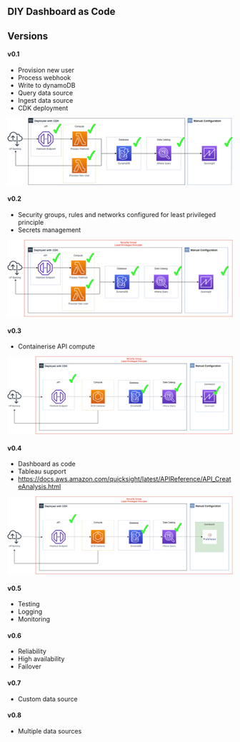 ## DIY Dashboard as Code



## Versions
#### v0.1
* Provision new user
* Process webhook
* Write to dynamoDB
* Query data source
* Ingest data source
* CDK deployment

![v0.1](diagrams/v0.1.png)


#### v0.2
* Security groups, rules and networks configured for least privileged principle
* Secrets management

![v0.2](diagrams/v0.2.png)

#### v0.3
* Containerise API compute

![v0.3](diagrams/v0.3.png)

#### v0.4
* Dashboard as code
* Tableau support
* https://docs.aws.amazon.com/quicksight/latest/APIReference/API_CreateAnalysis.html


![v0.4](diagrams/v0.4.png)

#### v0.5
* Testing
* Logging
* Monitoring

#### v0.6
* Reliability
* High availability
* Failover

#### v0.7
* Custom data source

#### v0.8
* Multiple data sources